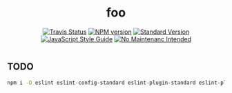 <p>
  <h1 align="center">foo</h1>
</p>

<p align="center">
</p>

<p align="center">
  <a href="https://travis-ci.org/douglasduteil/foo"><img alt="Travis Status" src="https://img.shields.io/travis/douglasduteil/foo/master.svg?style=flat-square&label=travis"></a>
  <a href="https://npmjs.org/package/foo"><img alt="NPM version" src="https://img.shields.io/npm/v/foo.svg?style=flat-square"></a>
  <a href="https://github.com/conventional-changelog/standard-version"><img alt="Standard Version" src="https://img.shields.io/badge/release-standard%20version-brightgreen.svg?style=flat-square"></a>
  <a href="http://standardjs.com"><img alt="JavaScript Style Guide" src="https://img.shields.io/badge/code%20style-standard-brightgreen.svg?style=flat-square"></a>
  <a href="http://unmaintained.tech"><img alt="No Maintenanc Intended" src="https://img.shields.io/badge/No_Maintenanc_Intended-%C3%97-red.svg?style=flat-square"></a>
</p>

[![]()]()

## TODO

```sh
npm i -D eslint eslint-config-standard eslint-plugin-standard eslint-plugin-promise eslint-plugin-import standard-version conventional-github-releaser
```


